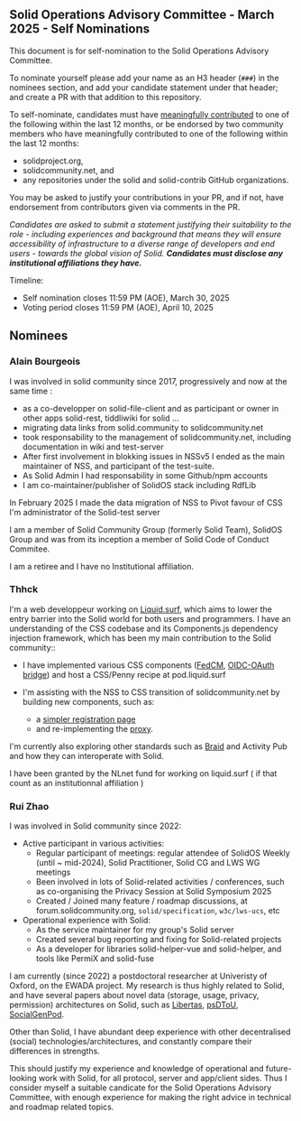 ## Solid Operations Advisory Committee - March 2025 - Self Nominations

This document is for self-nomination to the Solid Operations Advisory Committee.

To nominate yourself please add your name as an H3 header (`###`) in the nominees section, and add your candidate statement under that header; and create a PR with that addition to this repository.

To self-nominate, candidates must have [meaningfully contributed](https://github.com/solid/odi-governance/pull/20#discussion_r1989960723) to one of the following within the last 12 months, or be endorsed by two community members who have meaningfully contributed to one of the following within the last 12 months:
 - solidproject.org,
 - solidcommunity.net, and
 - any repositories under the solid and solid-contrib GitHub organizations.

You may be asked to justify your contributions in your PR, and if not, have endorsement from contributors given via comments in the PR.

*Candidates are asked to submit a statement justifying their suitability to the role - including experiences and background that means they will ensure accessibility of infrastructure to a diverse range of developers and end users - towards the global vision of Solid. __Candidates must disclose any institutional affiliations they have.__*

Timeline:
 - Self nomination closes 11:59 PM (AOE), March 30, 2025
 - Voting period closes 11:59 PM (AOE), April 10, 2025

## Nominees
### Alain Bourgeois

I was involved in solid community since 2017, progressively and now at the same time :
- as a co-developper on solid-file-client and as participant or owner in other apps solid-rest, tiddliwiki for solid ... 
- migrating data links from solid.community to solidcommunity.net
- took responsability to the management of solidcommunity.net, including documentation in wiki and test-server
- After first involvement in blokking issues in NSSv5 I ended as the main maintainer of NSS, and participant of the test-suite.
- As Solid Admin I had responsability in some Github/npm accounts
- I am co-maintainer/publisher of SolidOS stack including RdfLib

In February 2025 I made the data migration of NSS to Pivot favour of CSS
I'm administrator of the Solid-test server

I am a member of Solid Community Group (formerly Solid Team), SolidOS Group and was from its inception a member of Solid Code of Conduct Commitee.

I am a retiree and I have no Institutional affiliation.

### Thhck

I'm a web developpeur working on [Liquid.surf](https://github.com/Liquid-Surf), which aims to lower the entry barrier into the Solid world for both users and programmers. I have an understanding of the CSS codebase and its Components.js dependency injection framework, which has been my main contribution to the Solid community::

 - I have implemented various CSS components ([FedCM](https://github.com/Liquid-Surf/fedcm-demo), [OIDC-OAuth bridge](https://github.com/Liquid-Surf/css-direct-sso-auth)) and host a CSS/Penny recipe at pod.liquid.surf 

 - I'm assisting with the NSS to CSS transition of solidcommunity.net by building new components, such as:
   -  a [simpler registration page](https://github.com/thhck/css-simple-register-component)
   -  and re-implementing the [proxy](https://github.com/thhck/css-proxy-module). 

I'm currently also exploring other standards such as [Braid](https://braid.org) and Activity Pub and how they can interoperate with Solid. 

I have been granted by the NLnet fund for working on liquid.surf ( if that count as an institutionnal affiliation ) 

### Rui Zhao

I was involved in Solid community since 2022:
- Active participant in various activities:
    - Regular participant of meetings: regular attendee of SolidOS Weekly (until ~ mid-2024), Solid Practitioner, Solid CG and LWS WG meetings
    - Been involved in lots of Solid-related activities / conferences, such as co-organising the Privacy Session at Solid Symposium 2025
    - Created / Joined many feature / roadmap discussions, at forum.solidcommunity.org, `solid/specification`, `w3c/lws-ucs`, etc
- Operational experience with Solid:
    - As the service maintainer for my group's Solid server
    - Created several bug reporting and fixing for Solid-related projects
    - As a developer for libraries solid-helper-vue and solid-helper, and tools like PermiX and solid-fuse

I am currently (since 2022) a postdoctoral researcher at Univeristy of Oxford, on the EWADA project. My research is thus highly related to Solid, and have several papers about novel data (storage, usage, privacy, permission) architectures on Solid, such as [Libertas]([https://arxiv.org/abs/2309.16365](https://oxfordhcc.github.io/libertas/)), [psDToU](https://me.ryey.icu/solid-dtou/), [SocialGenPod](https://arxiv.org/abs/2403.10408).

Other than Solid, I have abundant deep experience with other decentralised (social) technologies/architectures, and constantly compare their differences in strengths.

This should justify my experience and knowledge of operational and future-looking work with Solid, for all protocol, server and app/client sides. Thus I consider myself a suitable candicate for the Solid Operations Advisory Committee, with enough experience for making the right advice in technical and roadmap related topics.

